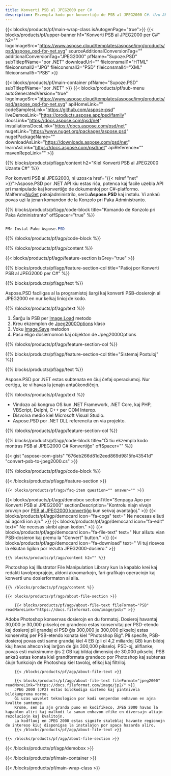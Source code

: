 ```yaml
---
title: Konverti PSB al JPEG2000 per C#
description: Ekzempla kodo por konvertiĝo de PSB al JPEG2000 C#. Uzu API-ekzemplan kodon por bataj PSB-dosieroj al JPEG2000-konverto ene de VB.NET, Asp.NET aŭ ajna aplikaĵo bazita en .NET.
---
```


{{< blocks/products/pf/main-wrap-class isAutogenPage="true">}}
{{< blocks/products/pf/upper-banner h1="Konverti PSB al JPEG2000 per C#" h2="" logoImageSrc="https://www.aspose.cloud/templates/aspose/img/products/psd/aspose_psd-for-net.svg" sourceAdditionalConversionTag="" additionalConversionTag="JPEG2000" pfName="Supoze.PSD" subTitlepfName="por .NET" downloadUrl="" fileiconsmall1="HTML" fileiconsmall2="JPG" fileiconsmall3="PSD" fileiconsmall4="XML" fileiconsmall5="PSB" >}}

{{< blocks/products/pf/main-container pfName="Supoze.PSD" subTitlepfName="por .NET" >}}
{{< blocks/products/pf/sub-menu autoGeneratedVersion="true" logoImageSrc="https://www.aspose.cloud/templates/aspose/img/products/psd/aspose_psd-for-net.svg" apiHomeLink="" codeSamplesLink="https://github.com/aspose-psd" liveDemosLink="https://products.aspose.app/psd/family" docsLink="https://docs.aspose.com/psd/net" installationsDocsLink="https://docs.aspose.com/psd/net" nugetLink="https://www.nuget.org/packages/aspose.psd" nugetPackageName="" downloadAsLink="https://downloads.aspose.com/psd/net" learnAsLink="https://docs.aspose.com/psd/net" apiReference="" mavenRepoLink="" >}}

{{% blocks/products/pf/agp/content h2="Kiel Konverti PSB al JPEG2000 Uzante C#" %}}

Por konverti PSB al JPEG2000, ni uzos<a href="{{< relref "net" >}}">Aspose.PSD por .NET</a> API kiu estas riĉa, potenca kaj facile uzebla API pri manipulado kaj konvertiĝo de dokumentoj por C#-platformo. Malfermu<a href="https://www.nuget.org/packages/aspose.psd">NuGet</a> pakaĵadministrilo, serĉu<b>Aspose.PSD</b> kaj instalu. Vi ankaŭ povas uzi la jenan komandon de la Konzolo pri Paka Administranto.

{{% blocks/products/pf/agp/code-block title="Komando de Konzolo pri Paka Administranto" offSpacer="true" %}}

```cs

PM> Instal-Pako Aspose.PSD

```

{{% /blocks/products/pf/agp/code-block %}}

{{% /blocks/products/pf/agp/content %}}

{{< blocks/products/pf/agp/feature-section isGrey="true" >}}

{{% blocks/products/pf/agp/feature-section-col title="Paŝoj por Konverti PSB al JPEG2000 per C#" %}}

{{% blocks/products/pf/agp/text %}}

 Aspose.PSD faciligas al la programistoj ŝargi kaj konverti PSB-dosierojn al JPEG2000 en nur kelkaj linioj de kodo.

{{% /blocks/products/pf/agp/text %}}

1. Ŝarĝu la PSB per [Image.Load](https://apireference.aspose.com/psd/net/aspose.psd/image/methods/load/index) metodo
1. Kreu ekzemplon de [Jpeg2000Options](https://apireference.aspose.com/psd/net/aspose.psd.imageoptions/Jpeg2000Options) klaso
1. Voku [Image.Save](https://apireference.aspose.com/psd/net/aspose.psd/image/methods/save/index) metodon
1. Pasu eligo dosiernomon kaj objekton de Jpeg2000Options

{{% /blocks/products/pf/agp/feature-section-col %}}

{{% blocks/products/pf/agp/feature-section-col title="Sistemaj Postuloj" %}}

{{% blocks/products/pf/agp/text %}}

 Aspose.PSD por .NET estas subtenata en ĉiuj ĉefaj operaciumoj. Nur certigu, ke vi havas la jenajn antaŭkondiĉojn.

{{% /blocks/products/pf/agp/text %}}

- Vindozo aŭ kongrua OS kun .NET Framework, .NET Core, kaj PHP, VBScript, Delphi, C++ per COM Interop.
- Disvolva medio kiel Microsoft Visual Studio.
- Aspose.PSD por .NET DLL referencita en via projekto.

{{% /blocks/products/pf/agp/feature-section-col %}}

{{% blocks/products/pf/agp/code-block title="Ĉi tiu ekzempla kodo montras PSB al JPEG2000 C# Konvertiĝo" offSpacer="" %}}

{{< gist "aspose-com-gists" "676eb266d81d2eed869d9815fe43541d" "convert-psb-to-jpeg2000.cs" >}}

{{% /blocks/products/pf/agp/code-block %}}

{{< /blocks/products/pf/agp/feature-section >}}

    {{< blocks/products/pf/agp/faq-item question="" answer="" >}}
 

<!-- aboutfile Starts -->

{{< blocks/products/pf/agp/demobox sectionTitle="Senpaga Apo por Konverti PSB al JPEG2000" sectionDescription="Kontrolu niajn vivajn pruvojn por [PSB al JPEG2000 konvertiĝo](https://products.aspose.app/psd/conversion/psb-to-jpeg2000) kun sekvaj avantaĝoj." >}}
        {{< blocks/products/pf/agp/democard icon="fa-cogs" text=" Ne necesas elŝuti aŭ agordi ion ajn." >}}
        {{< blocks/products/pf/agp/democard icon="fa-edit" text=" Ne necesas skribi ajnan kodon." >}}
        {{< blocks/products/pf/agp/democard icon="fa-file-text" text=" Nur alŝutu vian PSB-dosieron kaj premu la \"Convert\" button." >}}
        {{< blocks/products/pf/agp/democard icon="fa-download" text=" Vi tuj ricevos la elŝutan ligilon por rezulta JPEG2000-dosiero." >}}

    {{% blocks/products/pf/agp/content h2="" %}}

Photoshop kaj Illustrator File Manipulation Library kun la kapablo krei kaj redakti tavolpropraĵojn, aldoni akvomarkojn, fari grafikajn operaciojn kaj konverti unu dosierformaton al alia.



    {{% /blocks/products/pf/agp/content %}}

    {{< blocks/products/pf/agp/about-file-section >}}

        {{< blocks/products/pf/agp/about-file-text fileFormat="PSB" readMoreLink="https://docs.fileformat.com/image/psb/" >}}
Adobe Photoshop konservas dosierojn en du formatoj. Dosieroj havantaj 30,000 je 30,000 pikseloj en grandeco estas konservitaj per PSD-etendo kaj dosieroj pli grandaj ol PSD ĝis 300,000 je 300,000 pikseloj estas konservitaj per PSB-etendo konata kiel "Photoshop Big". Pli specife, PSB-dosieroj povas esti same grandaj kiel 4 EB (pli ol 4,2 miliardoj GB) kun bildoj kiuj havas altecon kaj larĝon de ĝis 300,000 pikseloj. PSD-oj, aliflanke, povas esti maksimume ĝis 2 GB kaj bildaj dimensioj de 30,000 pikseloj. PSB ankaŭ estas konata kiel grandformata grandeco por Photoshop kaj subtenas ĉiujn funkciojn de Photoshop kiel tavoloj, efikoj kaj filtriloj.

        {{< /blocks/products/pf/agp/about-file-text >}}

        {{< blocks/products/pf/agp/about-file-text fileFormat="jpeg2000" readMoreLink="https://docs.fileformat.com/image/jp2/" >}}
        JPEG 2000 (JP2) estas bildkodiga sistemo kaj pintnivela bildkunprema normo.
        Ĝi uzas wavelet teknologion por kodi senperdan enhavon en ajna kvalito samtempe.
        Krome, sen iu ajn granda puno en kodifikeco, JPEG 2000 havas la kapablon aliri kaj malkodi la saman enhavon efike en diversajn aliajn rezoluciojn kaj kvalitojn.
        La kodfluoj en JPEG 2000 estas signife skaleblaj havante regionojn de intereso kiuj disponigas la instalaĵon por spaca hazarda aliro.
        {{< /blocks/products/pf/agp/about-file-text >}}

    {{< /blocks/products/pf/agp/about-file-section >}}

{{< /blocks/products/pf/agp/demobox >}}

<!-- aboutfile Ends -->



{{< /blocks/products/pf/main-container >}}
    
{{< /blocks/products/pf/main-wrap-class >}}
